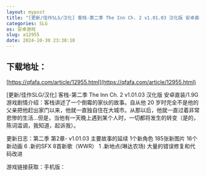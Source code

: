 ```yaml
---
layout: mypost
title: "[更新/佳作SLG/汉化] 客栈-第二季 The Inn Ch. 2 v1.01.03 汉化版 安卓直装/1.9G"
categories: SLG
os: 安卓游戏
slug: a12955
date: 2024-10-30 23:38:10
---
```


## 下载地址：

[https://qfafa.com/article/12955.html](https://qfafa.com/article/12955.html)

\[更新/佳作SLG/汉化\] 客栈-第二季 The Inn Ch. 2 v1.01.03 汉化版 安卓直装/1.9G
游戏剧情介绍：客栈讲述了一个倒霉的家伙的故事。自从他 20 岁时完全不是他的父亲把他赶出家门以来，他就一直独自住在大城市。从那以后，他就一直过着非常悲惨的生活…但是，当他有一天晚上遇到某个人时，一切都将发生的转变（是的，陈词滥调，我知道，起诉我）。

更新日志：第二季
第2章- v1.01.03
主要故事的延续
1个新角色
185张新图片
16个新动画
6 .新的SFX
8首新歌（WWR）
1 .新地点(琳达农场)
大量的错误修复和代码改进

游戏链接获取：手机版：